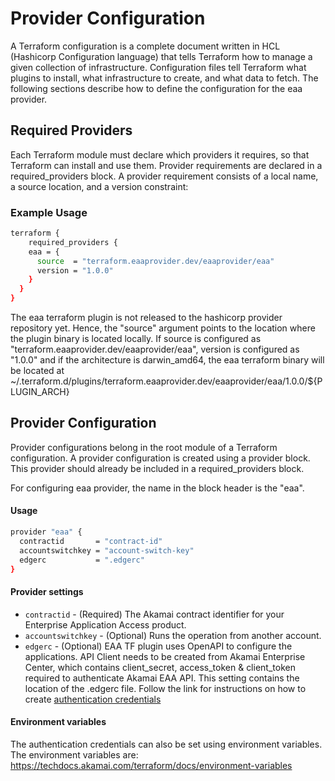 # Provider Configuration

A Terraform configuration is a complete document written in HCL (Hashicorp Configuration language) that tells Terraform how to manage a given collection of infrastructure.
Configuration files tell Terraform what plugins to install, what infrastructure to create, and what data to fetch.
The following sections describe how to define the configuration for the eaa provider.

## Required Providers

Each Terraform module must declare which providers it requires, so that Terraform can install and use them. Provider requirements are declared in a required_providers block.
A provider requirement consists of a local name, a source location, and a version constraint:

### Example Usage
```sh
terraform {
    required_providers {
    eaa = {
      source  = "terraform.eaaprovider.dev/eaaprovider/eaa"
      version = "1.0.0"
    }
  }
}
```  
The eaa terraform plugin is not released to the hashicorp provider repository yet. Hence, the "source" argument points to the location where the plugin binary is located locally.
If source is configured as "terraform.eaaprovider.dev/eaaprovider/eaa", version is configured as "1.0.0" and if the architecture is darwin_amd64, the eaa terraform binary will be located at ~/.terraform.d/plugins/terraform.eaaprovider.dev/eaaprovider/eaa/1.0.0/${PLUGIN_ARCH}

## Provider Configuration
Provider configurations belong in the root module of a Terraform configuration. A provider configuration is created using a provider block.
This provider should already be included in a required_providers block.

For configuring eaa provider, the name in the block header is the "eaa".

#### Usage
```sh
provider "eaa" {
  contractid       = "contract-id"
  accountswitchkey = "account-switch-key"
  edgerc           = ".edgerc"
}
``` 

#### Provider settings
* ```contractid``` - (Required) The Akamai contract identifier for your Enterprise Application Access product.
* ```accountswitchkey``` - (Optional) Runs the operation from another account.
* ```edgerc``` - (Optional) EAA TF plugin uses OpenAPI to configure the applications. API Client needs to be created from Akamai Enterprise Center, which contains client_secret, access_token & client_token required to authenticate Akamai EAA API. This setting contains the location of the .edgerc file. Follow the link for instructions on how to create [authentication credentials](https://techdocs.akamai.com/developer/docs/set-up-authentication-credentials
)

#### Environment variables
The authentication credentials can also be set using environment variables. The environment variables are:
https://techdocs.akamai.com/terraform/docs/environment-variables
